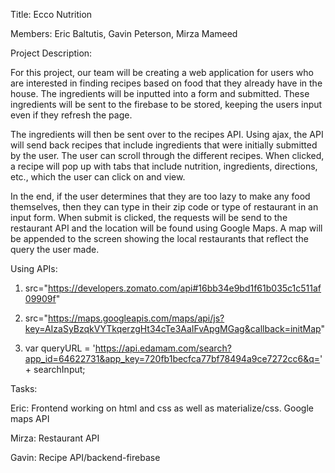 Title: Ecco Nutrition

Members: Eric Baltutis, Gavin Peterson, Mirza Mameed

Project Description:

For this project, our team will be creating a web application for users who are interested in finding recipes based on food that they already have in the house. The ingredients will be inputted into a form and submitted. These ingredients will be sent to the firebase to be stored, keeping the users input even if they refresh the page.

The ingredients will then be sent over to the recipes API. Using ajax, the API will send back recipes that include ingredients that were initially submitted by the user. The user can scroll through the different recipes. When clicked, a recipe will pop up with tabs that include nutrition, ingredients, directions, etc., which the user can click on and view. 

In the end, if the user determines that they are too lazy to make any food themselves, then they can type in their zip code or type of restaurant in an input form. When submit is clicked, the requests will be send to the restaurant API and the location will be found using Google Maps. A map will be appended to the screen showing the local restaurants that reflect the query the user made.

Using APIs:

1. src="https://developers.zomato.com/api#16bb34e9bd1f61b035c1c511af09909f"

2. src="https://maps.googleapis.com/maps/api/js?key=AIzaSyBzqkVYTkqerzgHt34cTe3AaIFvApgMGag&callback=initMap"

3. var queryURL = 'https://api.edamam.com/search?app_id=64622731&app_key=720fb1becfca77bf78494a9ce7272cc6&q=' + searchInput;

Tasks:

Eric: Frontend working on html and css as well as materialize/css. Google maps API

Mirza: Restaurant API

Gavin: Recipe API/backend-firebase
